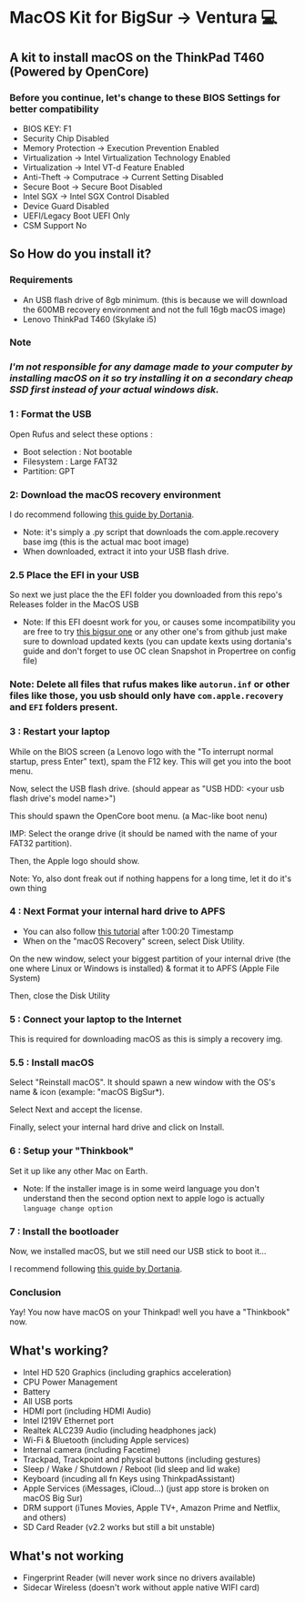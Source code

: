 # MacOS Kit for BigSur -> Ventura 💻
## A kit to install macOS on the ThinkPad T460 (Powered by OpenCore)

### Before you continue, let's change to these BIOS Settings for better compatibility
* BIOS KEY: F1
* Security Chip Disabled
* Memory Protection -> Execution Prevention Enabled
* Virtualization -> Intel Virtualization Technology Enabled
* Virtualization -> Intel VT-d Feature Enabled
* Anti-Theft -> Computrace -> Current Setting Disabled
* Secure Boot -> Secure Boot Disabled
* Intel SGX -> Intel SGX Control Disabled
* Device Guard Disabled
* UEFI/Legacy Boot UEFI Only
* CSM Support No

## So How do you install it?
### Requirements
* An USB flash drive of 8gb minimum. (this is because we will download the 600MB recovery environment and not the full 16gb macOS image)
* Lenovo ThinkPad T460 (Skylake i5)

### Note
### _I'm not responsible for any damage made to your computer by installing macOS on it so try installing it on a secondary cheap SSD first instead of your actual windows disk._

### 1 : Format the USB
Open Rufus and select these options :
* Boot selection : Not bootable
* Filesystem : Large FAT32
* Partition: GPT

### 2: Download the macOS recovery environment
I do recommend following [this guide by Dortania](https://dortania.github.io/OpenCore-Install-Guide/installer-guide/).
* Note: it's simply a .py script that downloads the com.apple.recovery base img (this is the actual mac boot image)
* When downloaded, extract it into your USB flash drive.

### 2.5 Place the EFI in your USB
So next we just place the the EFI folder you downloaded from this repo's Releases folder in the MacOS USB

* Note: If this EFI doesnt work for you, or causes some incompatibility you are free to try [this bigsur one](https://github.com/AsherCarneiro/T460-MacOS-BigSur) or any other one's from github just make sure to download updated kexts (you 
  can update kexts using dortania's guide and don't forget to use OC clean Snapshot in Propertree on config file)

### Note: Delete all files that rufus makes like `autorun.inf` or other files like those, you usb should only have `com.apple.recovery` and `EFI` folders present.

### 3 : Restart your laptop
While on the BIOS screen (a Lenovo logo with the "To interrupt normal startup, press Enter" text), spam the F12 key.
This will get you into the boot menu.

Now, select the USB flash drive. (should appear as "USB HDD: <your usb flash drive's model name>")

This should spawn the OpenCore boot menu. (a Mac-like boot nenu)

IMP: Select the orange drive (it should be named with the name of your FAT32 partition).

Then, the Apple logo should show.

Note: Yo, also dont freak out if nothing happens for a long time, let it do it's own thing

### 4 : Next Format your internal hard drive to APFS
* You can also follow [this tutorial](https://youtu.be/Gaosub7FRf4?feature=shared) after 1:00:20 Timestamp
* When on the "macOS Recovery" screen, select Disk Utility.

On the new window, select your biggest partition of your internal drive (the one where Linux or Windows is installed) & format it to APFS (Apple File System) 

Then, close the Disk Utility

### 5 : Connect your laptop to the Internet
This is required for downloading macOS as this is simply a recovery img.

### 5.5 : Install macOS
Select "Reinstall macOS". It should spawn a new window with the OS's name & icon (example: "macOS BigSur*).

Select Next and accept the license.

Finally, select your internal hard drive and click on Install.
    
### 6 : Setup your "Thinkbook"
Set it up like any other Mac on Earth.

* Note: If the installer image is in some weird language you don't understand then the second option next to apple logo is actually `language change option`

### 7 : Install the bootloader
Now, we installed macOS, but we still need our USB stick to boot it...

I recommend following [this guide by Dortania](https://dortania.github.io/OpenCore-Post-Install/universal/oc2hdd.html#grabbing-opencore-off-the-usb).

### Conclusion
Yay! You now have macOS on your Thinkpad! well you have a "Thinkbook" now.

## What's working?
* Intel HD 520 Graphics (including graphics acceleration)
* CPU Power Management
* Battery
* All USB ports
* HDMI port (including HDMI Audio)
* Intel I219V Ethernet port
* Realtek ALC239 Audio (including headphones jack)
* Wi-Fi & Bluetooth (including Apple services)
* Internal camera (including Facetime)
* Trackpad, Trackpoint and physical buttons (including gestures)
* Sleep / Wake / Shutdown / Reboot (lid sleep and lid wake)
* Keyboard (incuding all fn Keys using ThinkpadAssistant)
* Apple Services (iMessages, iCloud...) (just app store is broken on macOS Big Sur)
* DRM support (iTunes Movies, Apple TV+, Amazon Prime and Netflix, and others)
* SD Card Reader (v2.2 works but still a bit unstable)

## What's **not** working
* Fingerprint Reader (will never work since no drivers available)
* Sidecar Wireless (doesn't work without apple native WIFI card)
